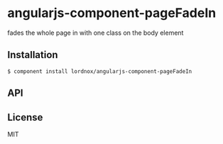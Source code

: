 
# angularjs-component-pageFadeIn

  fades the whole page in with one class on the body element

## Installation

    $ component install lordnox/angularjs-component-pageFadeIn

## API

   

## License

  MIT
